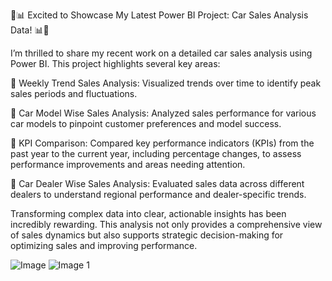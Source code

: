 🚗📊 Excited to Showcase My Latest Power BI Project: Car Sales Analysis Data! 📊🚗

I’m thrilled to share my recent work on a detailed car sales analysis using Power BI. This project highlights several key areas:

🔹 Weekly Trend Sales Analysis: Visualized trends over time to identify peak sales periods and fluctuations.

🔹 Car Model Wise Sales Analysis: Analyzed sales performance for various car models to pinpoint customer preferences and model success.

🔹 KPI Comparison: Compared key performance indicators (KPIs) from the past year to the current year, including percentage changes, to assess performance improvements and areas needing attention.

🔹 Car Dealer Wise Sales Analysis: Evaluated sales data across different dealers to understand regional performance and dealer-specific trends.

Transforming complex data into clear, actionable insights has been incredibly rewarding. This analysis not only provides a comprehensive view of sales dynamics but also supports strategic decision-making for optimizing sales and improving performance.

![Image](https://github.com/user-attachments/assets/91dca62e-89b8-4f35-ae7a-b97093ac4e2b)
![Image 1](https://github.com/user-attachments/assets/d273751f-fd3a-4e81-b64a-14788f16527a)



